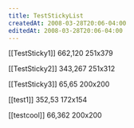 ```yaml
---
title: TestStickyList
createdAt: 2008-03-28T20:06-04:00
editedAt: 2008-03-28T20:06-04:00
---
```


[[TestSticky1]] 662,120 251x379

[[TestSticky2]] 343,267 251x312

[[TestSticky3]] 65,65 200x200

[[test1]] 352,53 172x154

[[testcool]] 66,362 200x200


